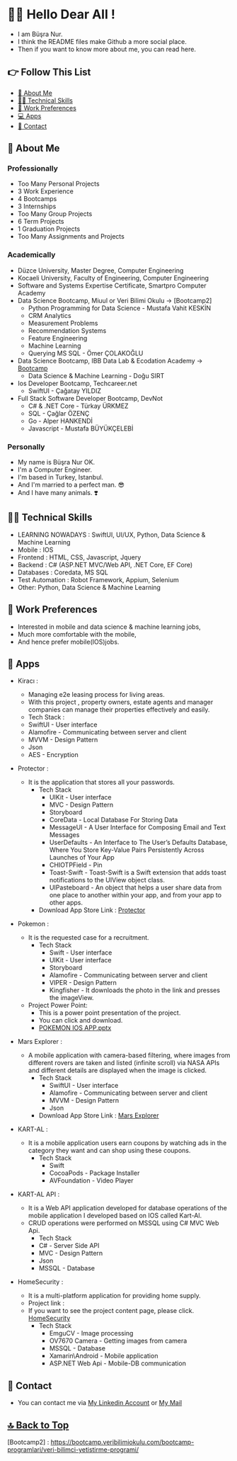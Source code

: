 # 🙋‍♀️ Hello Dear All !

- I am Büşra Nur. 
- I think the README files make Github a more social place. 
- Then if you want to know more about me, you can read here.

## 👉 Follow This List

- [🧕 About Me](#-about-me)
- [👩‍💻 Technical Skills](#-technical-skills)
- [💼 Work Preferences](#-work-preferences)
- [💻 Apps](#-apps)
- [💬 Contact](#-contact)

## 🧕 About Me 

### Professionally 

- Too Many Personal Projects 
- 3 Work Experience 
- 4 Bootcamps 
- 3 Internships 
- Too Many Group Projects 
- 6 Term Projects 
- 1 Graduation Projects 
- Too Many Assignments and Projects 

### Academically 

- Düzce University, Master Degree, Computer Engineering
- Kocaeli University, Faculty of Engineering, Computer Engineering
- Software and Systems Expertise Certificate, Smartpro Computer Academy
- Data Science Bootcamp, Miuul or Veri Bilimi Okulu -> [Bootcamp2]
  - Python Programming for Data Science - Mustafa Vahit KESKİN
  - CRM Analytics
  - Measurement Problems
  - Recommendation Systems
  - Feature Engineering
  - Machine Learning
  - Querying MS SQL - Ömer ÇOLAKOĞLU
- Data Science Bootcamp, IBB Data Lab & Ecodation Academy -> [Bootcamp]
  - Data Science & Machine Learning - Doğu SIRT
- Ios Developer Bootcamp, Techcareer.net
  - SwiftUI - Çağatay YILDIZ
- Full Stack Software Developer Bootcamp, DevNot 
  - C# & .NET Core - Türkay ÜRKMEZ 
  - SQL - Çağlar ÖZENÇ 
  - Go - Alper HANKENDİ 
  - Javascript - Mustafa BÜYÜKÇELEBİ 

### Personally 

- My name is Büşra Nur OK. 
- I'm a Computer Engineer. 
- I'm based in Turkey, Istanbul. 
- And I'm married to a perfect man. 😎
- And I have many animals. ❣️

## 👩‍💻 Technical Skills 

- LEARNING NOWADAYS : SwiftUI, UI/UX, Python, Data Science & Machine Learning
- Mobile    : IOS
- Frontend  : HTML, CSS, Javascript, Jquery
- Backend   : C# (ASP.NET MVC/Web API, .NET Core, EF Core) 
- Databases : Coredata, MS SQL 
- Test Automation : Robot Framework, Appium, Selenium
- Other: Python, Data Science & Machine Learning

## 💼 Work Preferences 

- Interested in mobile and data science & machine learning jobs, 
- Much more comfortable with the mobile, 
- And hence prefer mobile(IOS)jobs.

## 💼 Apps

- Kiracı :
  - Managing e2e leasing process for living areas.
  - With this project , property owners, estate agents and manager companies can manage their properties effectively and easily.
   - Tech Stack :
    - SwiftUI - User interface
    - Alamofire - Communicating between server and client
    - MVVM - Design Pattern
    - Json
    - AES - Encryption

- Protector :
  - It is the application that stores all your passwords.
    - Tech Stack
      - UIKit - User interface
      - MVC - Design Pattern
      - Storyboard 
      - CoreData - Local Database For Storing Data
      - MessageUI - A User Interface for Composing Email and Text Messages
      - UserDefaults - An Interface to The User’s Defaults Database, Where You Store Key-Value Pairs Persistently Across Launches of Your App
      - CHIOTPField - Pin
      - Toast-Swift - Toast-Swift is a Swift extension that adds toast notifications to the UIView object class.
      - UIPasteboard - An object that helps a user share data from one place to another within your app, and from your app to other apps.
    - Download App Store Link : [Protector](https://apps.apple.com/tr/app/protector/id1667545548?l=tr)

- Pokemon :
  - It is the requested case for a recruitment.
    - Tech Stack
      - Swift - User interface
      - UIKit - User interface
      - Storyboard 
      - Alamofire - Communicating between server and client
      - VIPER - Design Pattern
      - Kingfisher - It downloads the photo in the link and presses the imageView.
  - Project Power Point:
      - This is a power point presentation of the project.
      - You can click and download.
      - [POKEMON IOS APP.pptx](https://github.com/busranurok/Pokemon/files/11063111/POKEMON.IOS.APP.pptx)

- Mars Explorer :
  - A mobile application with camera-based filtering, where images from different rovers are taken and listed (infinite scroll) via NASA APIs and different details are displayed when the image is clicked.
    - Tech Stack
      - SwiftUI - User interface
      - Alamofire - Communicating between server and client
      - MVVM - Design Pattern
      - Json
    - Download App Store Link : [Mars Explorer](https://apps.apple.com/tr/app/mars-explorer/id1667968298?l=tr)

- KART-AL :
  - It is a mobile application users earn coupons by watching ads in the category they want and can shop using these coupons.
    - Tech Stack
      - Swift
      - CocoaPods - Package Installer
      - AVFoundation - Video Player
- KART-AL API :
  - It is a Web API application developed for database operations of the mobile application I developed based on IOS called Kart-Al.
  - CRUD operations were performed on MSSQL using C# MVC Web Api.
    - Tech Stack
    - C# - Server Side API
    - MVC - Design Pattern
    - Json
    - MSSQL - Database

- HomeSecurity :
  - It is a multi-platform application for providing home supply.
  - Project link :
  - If you want to see the project content page, please click.
    [HomeSecurity](http://bilgisayarkocaelibitirmeteziguvenlik.blogspot.com)
    - Tech Stack
      - EmguCV - Image processing
      - OV7670 Camera - Getting images from camera
      - MSSQL - Database
      - Xamarin\Android - Mobile application
      - ASP.NET Web Api - Mobile-DB communication

## 💬 Contact 

- You can contact me via [My Linkedin Account](https://www.linkedin.com/in/busranurok/) or [My Mail](info@vakt-ihazar.com)

## [🔝 Back to Top](#-follow-this-list) 

[Bootcamp]: <https://akademi.ecodation.com/portfolio/veri-bilimi-bootcamp/>
[Bootcamp2] : <https://bootcamp.veribilimiokulu.com/bootcamp-programlari/veri-bilimci-yetistirme-programi/>
